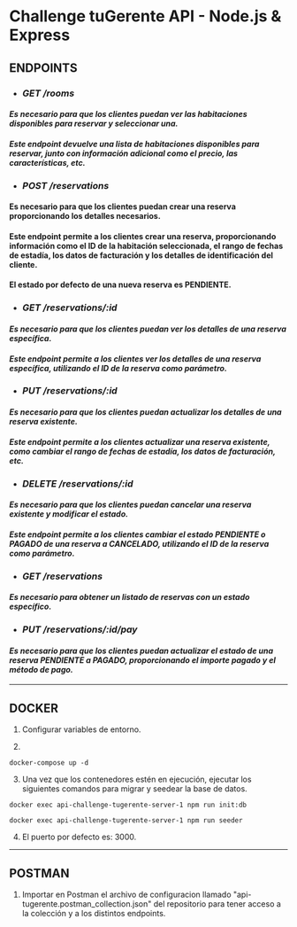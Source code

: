 # Challenge tuGerente API - Node.js & Express

## ENDPOINTS

* ### ***GET /rooms***
#### _Es necesario para que los clientes puedan ver las habitaciones disponibles para reservar y seleccionar una._
#### _*Este endpoint devuelve una lista de habitaciones disponibles para reservar, junto con información adicional como el precio, las características, etc.*_

* ### ***POST /reservations***
#### Es necesario para que los clientes puedan crear una reserva proporcionando los detalles necesarios.
#### Este endpoint permite a los clientes crear una reserva, proporcionando información como el ID de la habitación seleccionada, el rango de fechas de estadía, los datos de facturación y los detalles de identificación del cliente. 
####  El estado por defecto de una nueva reserva es PENDIENTE.


* ### ***GET /reservations/:id***
#### _Es necesario para que los clientes puedan ver los detalles de una reserva específica._
#### _Este endpoint permite a los clientes ver los detalles de una reserva específica, utilizando el ID de la reserva como parámetro._

* ### ***PUT /reservations/:id***
#### _Es necesario para que los clientes puedan actualizar los detalles de una reserva existente._
#### _Este endpoint permite a los clientes actualizar una reserva existente, como cambiar el rango de fechas de estadía, los datos de facturación, etc._


* ### ***DELETE /reservations/:id***
#### _Es necesario para que los clientes puedan cancelar una reserva existente y modificar el estado._
#### _Este endpoint permite a los clientes cambiar el estado PENDIENTE o PAGADO de una reserva a CANCELADO, utilizando el ID de la reserva como parámetro._


* ### ***GET /reservations***
#### _Es necesario para obtener un listado de reservas con un estado específico._


* ### ***PUT /reservations/:id/pay***
#### _Es necesario para que los clientes puedan actualizar el estado de una reserva PENDIENTE a PAGADO, proporcionando el importe pagado y el método de pago._

---

## DOCKER

1. Configurar variables de entorno.

2. 

```
docker-compose up -d
```

3. Una vez que los contenedores estén en ejecución, ejecutar los siguientes comandos para migrar y seedear la base de datos.

```
docker exec api-challenge-tugerente-server-1 npm run init:db  
```

```
docker exec api-challenge-tugerente-server-1 npm run seeder 
```

4. El puerto por defecto es: 3000.

---

## POSTMAN

1. Importar en Postman el archivo de configuracion llamado "api-tugerente.postman_collection.json" del repositorio para tener acceso a la colección y a los distintos endpoints.



